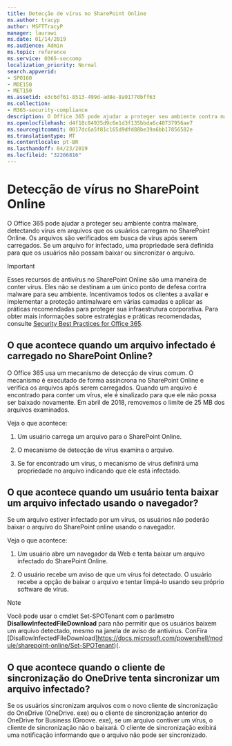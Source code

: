 ```yaml
---
title: Detecção de vírus no SharePoint Online
ms.author: tracyp
author: MSFTTracyP
manager: laurawi
ms.date: 01/14/2019
ms.audience: Admin
ms.topic: reference
ms.service: O365-seccomp
localization_priority: Normal
search.appverid:
- SPO160
- MOE150
- MET150
ms.assetid: e3c6df61-8513-499d-ad8e-8a91770bff63
ms.collection:
- M365-security-compliance
description: O Office 365 pode ajudar a proteger seu ambiente contra malware, detectando vírus em arquivos que os usuários carregam no SharePoint Online. Os arquivos são verificados em busca de vírus após serem carregados. Se um arquivo for infectado, uma propriedade será definida para que os usuários não possam baixar ou sincronizar o arquivo.
ms.openlocfilehash: d4f18c84935d9c6e1d3f135bbda6c40737956ae7
ms.sourcegitcommit: 0017dc6a5f81c165d9dfd88be39a6bb17856582e
ms.translationtype: MT
ms.contentlocale: pt-BR
ms.lasthandoff: 04/23/2019
ms.locfileid: "32266816"
---
```

# <a name="virus-detection-in-sharepoint-online"></a>Detecção de vírus no SharePoint Online

O Office 365 pode ajudar a proteger seu ambiente contra malware, detectando vírus em arquivos que os usuários carregam no SharePoint Online. Os arquivos são verificados em busca de vírus após serem carregados. Se um arquivo for infectado, uma propriedade será definida para que os usuários não possam baixar ou sincronizar o arquivo.
  
> [!IMPORTANT]
> Esses recursos de antivírus no SharePoint Online são uma maneira de conter vírus. Eles não se destinam a um único ponto de defesa contra malware para seu ambiente. Incentivamos todos os clientes a avaliar e implementar a proteção antimalware em várias camadas e aplicar as práticas recomendadas para proteger sua infraestrutura corporativa. Para obter mais informações sobre estratégias e práticas recomendadas, consulte [Security Best Practices for Office 365](security-best-practices.md). 
  
## <a name="what-happens-when-an-infected-file-is-uploaded-to-sharepoint-online"></a>O que acontece quando um arquivo infectado é carregado no SharePoint Online?

O Office 365 usa um mecanismo de detecção de vírus comum. O mecanismo é executado de forma assíncrona no SharePoint Online e verifica os arquivos após serem carregados. Quando um arquivo é encontrado para conter um vírus, ele é sinalizado para que ele não possa ser baixado novamente. Em abril de 2018, removemos o limite de 25 MB dos arquivos examinados.
  
Veja o que acontece:
  
1. Um usuário carrega um arquivo para o SharePoint Online.
    
2. O mecanismo de detecção de vírus examina o arquivo.
    
3. Se for encontrado um vírus, o mecanismo de vírus definirá uma propriedade no arquivo indicando que ele está infectado.
    
## <a name="what-happens-when-a-user-tries-to-download-an-infected-file-by-using-the-browser"></a>O que acontece quando um usuário tenta baixar um arquivo infectado usando o navegador?

Se um arquivo estiver infectado por um vírus, os usuários não poderão baixar o arquivo do SharePoint online usando o navegador.
  
Veja o que acontece:
  
1. Um usuário abre um navegador da Web e tenta baixar um arquivo infectado do SharePoint Online.
    
2. O usuário recebe um aviso de que um vírus foi detectado. O usuário recebe a opção de baixar o arquivo e tentar limpá-lo usando seu próprio software de vírus.

> [!NOTE]
> Você pode usar o cmdlet Set-SPOTenant com o parâmetro **DisallowInfectedFileDownload** para não permitir que os usuários baixem um arquivo detectado, mesmo na janela de aviso de antivírus. ConFira [DisallowInfectedFileDownload]https://docs.microsoft.com/powershell/module/sharepoint-online/Set-SPOTenant)(.
    
## <a name="what-happens-when-the-onedrive-sync-client-tries-to-sync-an-infected-file"></a>O que acontece quando o cliente de sincronização do OneDrive tenta sincronizar um arquivo infectado?

Se os usuários sincronizam arquivos com o novo cliente de sincronização do OneDrive (OneDrive. exe) ou o cliente de sincronização anterior do OneDrive for Business (Groove. exe), se um arquivo contiver um vírus, o cliente de sincronização não o baixará. O cliente de sincronização exibirá uma notificação informando que o arquivo não pode ser sincronizado.
  

